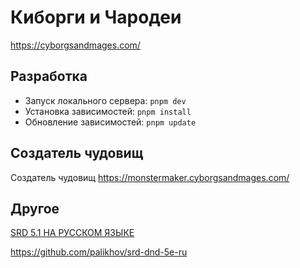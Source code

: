 # Киборги и Чародеи

https://cyborgsandmages.com/

## Разработка

- Запуск локального сервера: `pnpm dev`
- Установка зависимостей: `pnpm install`
- Обновление зависимостей: `pnpm update`

## Создатель чудовищ

Создатель чудовищ https://monstermaker.cyborgsandmages.com/

## Другое

[SRD 5.1 НА РУССКОМ ЯЗЫКЕ](https://palikhov.github.io/srd-dnd-5e-ru/)

https://github.com/palikhov/srd-dnd-5e-ru
